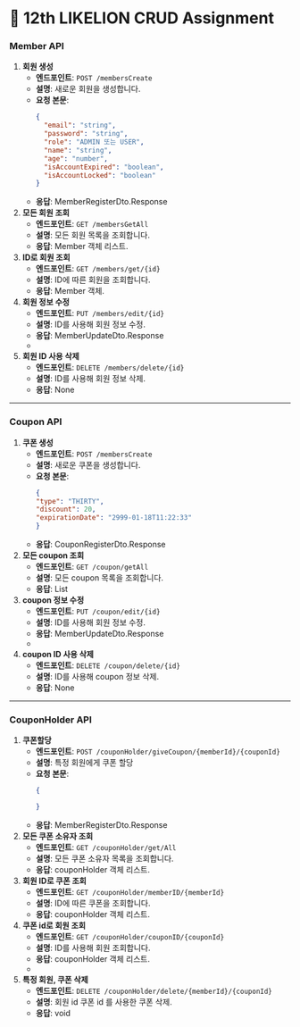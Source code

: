 # 🦁 12th LIKELION CRUD Assignment


### Member API
1. **회원 생성**
    - **엔드포인트**: `POST /membersCreate`
    - **설명**: 새로운 회원을 생성합니다.
    - **요청 본문**:
        ```json
        {
          "email": "string",
          "password": "string",
          "role": "ADMIN 또는 USER",
          "name": "string",
          "age": "number",
          "isAccountExpired": "boolean",
          "isAccountLocked": "boolean"
        }
        ```
    - **응답**: MemberRegisterDto.Response
2. **모든 회원 조회**
    - **엔드포인트**: `GET /membersGetAll`
    - **설명**: 모든 회원 목록을 조회합니다.
    - **응답**: Member 객체 리스트.
3. **ID로 회원 조회**
   - **엔드포인트**: `GET /members/get/{id}`
   - **설명**: ID에 따른 회원을 조회합니다.
   - **응답**: Member 객체.
4. **회원 정보 수정**
   - **엔드포인트**: `PUT /members/edit/{id}`
   - **설명**: ID를 사용해 회원 정보 수정.
   - **응답**: MemberUpdateDto.Response
   - 
5. **회원 ID 사용 삭제**
   - **엔드포인트**: `DELETE /members/delete/{id}`
   - **설명**: ID를 사용해 회원 정보 삭제.
   - **응답**: None
---

### Coupon API
1. **쿠폰 생성**
   - **엔드포인트**: `POST /membersCreate`
   - **설명**: 새로운 쿠폰을 생성합니다.
   - **요청 본문**:
       ```json
       {
      "type": "THIRTY",
      "discount": 20,
      "expirationDate": "2999-01-18T11:22:33"
      }
       ```
   - **응답**: CouponRegisterDto.Response
2. **모든 coupon 조회**
   - **엔드포인트**: `GET /coupon/getAll`
   - **설명**: 모든 coupon 목록을 조회합니다.
   - **응답**: List<Coupon>
3. **coupon 정보 수정**
   - **엔드포인트**: `PUT /coupon/edit/{id}`
   - **설명**: ID를 사용해 회원 정보 수정.
   - **응답**: MemberUpdateDto.Response
   -
4. **coupon ID 사용 삭제**
   - **엔드포인트**: `DELETE /coupon/delete/{id}`
   - **설명**: ID를 사용해 coupon 정보 삭제.
   - **응답**: None

---

### CouponHolder API
1. **쿠폰할당**
   - **엔드포인트**: `POST /couponHolder/giveCoupon/{memberId}/{couponId}`
   - **설명**: 특정 회원에게 쿠폰 할당
   - **요청 본문**:
       ```json
       {
 
       }
       ```
   - **응답**: MemberRegisterDto.Response
2. **모든 쿠폰 소유자 조회**
   - **엔드포인트**: `GET /couponHolder/get/All`
   - **설명**: 모든 쿠폰 소유자 목록을 조회합니다.
   - **응답**: couponHolder 객체 리스트.
3. **회원 ID로 쿠폰 조회**
   - **엔드포인트**: `GET /couponHolder/memberID/{memberId}`
   - **설명**: ID에 따른 쿠폰을 조회합니다.
   - **응답**: couponHolder 객체 리스트.
4. **쿠폰 id로 회원 조회**
   - **엔드포인트**: `GET /couponHolder/couponID/{couponId}`
   - **설명**: ID를 사용해 회원 조회합니다.
   - **응답**: couponHolder 객체 리스트.
   -
5. **특정 회원, 쿠폰 삭제**
   - **엔드포인트**: `DELETE /couponHolder/delete/{memberId}/{couponId}`
   - **설명**: 회원 id 쿠폰 id 를 사용한 쿠폰 삭제.
   - **응답**: void